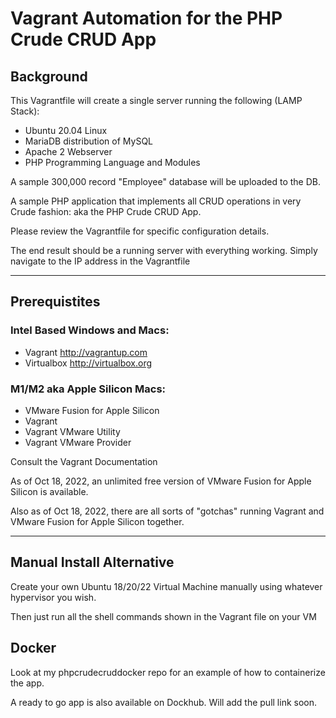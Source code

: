 # Vagrant Automation for the PHP Crude CRUD App

## Background

This Vagrantfile will create a single server running the following (LAMP Stack):

- Ubuntu 20.04 Linux
- MariaDB distribution of MySQL
- Apache 2 Webserver
- PHP Programming Language and Modules

A sample 300,000 record "Employee" database will be uploaded to the DB.  

A sample PHP application that implements all CRUD operations in very Crude fashion: aka the PHP Crude CRUD App.

Please review the Vagrantfile for specific configuration details.

The end result should be a running server with everything working.  Simply navigate to the IP address in the Vagrantfile

---

## Prerequistites

### Intel Based Windows and Macs:

- Vagrant http://vagrantup.com
- Virtualbox http://virtualbox.org

### M1/M2 aka Apple Silicon Macs:

- VMware Fusion for Apple Silicon
- Vagrant
- Vagrant VMware Utility
- Vagrant VMware Provider

Consult the Vagrant Documentation

As of Oct 18, 2022, an unlimited free version of VMware Fusion for Apple Silicon is available.

Also as of Oct 18, 2022, there are all sorts of "gotchas" running Vagrant and VMware Fusion for Apple Silicon together.

---

## Manual Install Alternative

Create your own Ubuntu 18/20/22 Virtual Machine manually using whatever hypervisor you wish.

Then just run all the shell commands shown in the Vagrant file on your VM

## Docker

Look at my phpcrudecruddocker repo for an example of how to containerize the app.

A ready to go app is also available on Dockhub.  Will add the pull link soon.
